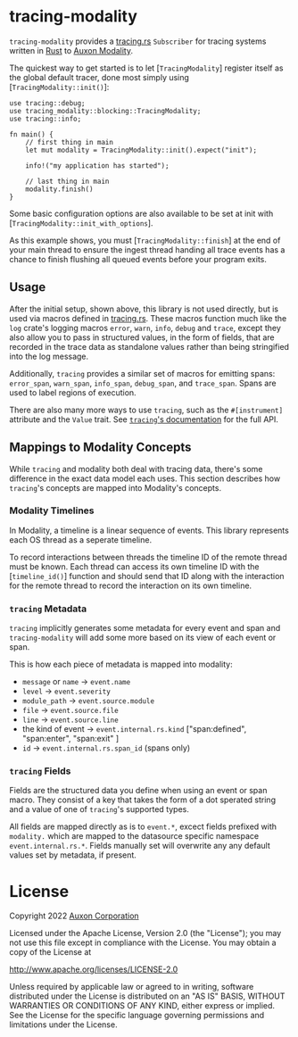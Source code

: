 # tracing-modality

`tracing-modality` provides a [tracing.rs] `Subscriber` for tracing systems
written in [Rust] to [Auxon Modality](https://auxon.io).

[tracing.rs]: https://tracing.rs
[Rust]: https://www.rust-lang.org/

The quickest way to get started is to let [`TracingModality`] register itself
as the global default tracer, done most simply using
[`TracingModality::init()`]:

```rust,no_run
use tracing::debug;
use tracing_modality::blocking::TracingModality;
use tracing::info;

fn main() {
    // first thing in main
    let mut modality = TracingModality::init().expect("init");

    info!("my application has started");

    // last thing in main
    modality.finish()
}
```

Some basic configuration options are also available to be set at init with
[`TracingModality::init_with_options`].

As this example shows, you must [`TracingModality::finish`] at the end of your
main thread to ensure the ingest thread handing all trace events has a chance to
finish flushing all queued events before your program exits.

## Usage

After the initial setup, shown above, this library is not used directly, but is
used via macros defined in [tracing.rs]. These macros function much like the
`log` crate's logging macros `error`, `warn`, `info`, `debug` and `trace`,
except they also allow you to pass in structured values, in the form of fields,
that are recorded in the trace data as standalone values rather than being
stringified into the log message.

Additionally, `tracing` provides a similar set of macros for emitting spans:
`error_span`, `warn_span`, `info_span`, `debug_span`, and `trace_span`. Spans
are used to label regions of execution.

There are also many more ways to use `tracing`, such as the `#[instrument]`
attribute and the `Value` trait. See [`tracing`'s documentation][tracing docs]
for the full API.

[tracing docs]: https://docs.rs/tracing/latest/tracing/

## Mappings to Modality Concepts

While `tracing` and modality both deal with tracing data, there's some
difference in the exact data model each uses. This section describes how
`tracing`'s concepts are mapped into Modality's concepts.

### Modality Timelines

In Modality, a timeline is a linear sequence of events. This library represents
each OS thread as a seperate timeline.

To record interactions between threads the timeline ID of the remote thread
must be known. Each thread can access its own timeline ID with the
[`timeline_id()`] function and should send that ID along with the interaction
for the remote thread to record the interaction on its own timeline.

### `tracing` Metadata

`tracing` implicitly generates some metadata for every event and span and
`tracing-modality` will add some more based on its view of each event or span.

This is how each piece of metadata is mapped into modality:

* `message` or `name` -> `event.name`
* `level` -> `event.severity`
* `module_path` -> `event.source.module`
* `file` -> `event.source.file`
* `line` -> `event.source.line`
* the kind of event -> `event.internal.rs.kind` ["span:defined", "span:enter",
  "span:exit" ]
* `id` -> `event.internal.rs.span_id` (spans only)

### `tracing` Fields

Fields are the structured data you define when using an event or span macro.
They consist of a key that takes the form of a dot sperated string and a value
of one of `tracing`'s supported types.

All fields are mapped directly as is to `event.*`, excect fields prefixed with
`modality.` which are mapped to the datasource specific namespace
`event.internal.rs.*`. Fields manually set will overwrite any any default
values set by metadata, if present.

# License

Copyright 2022 [Auxon Corporation](https://auxon.io)

Licensed under the Apache License, Version 2.0 (the "License"); you may not use
this file except in compliance with the License.  You may obtain a copy of the
License at

<http://www.apache.org/licenses/LICENSE-2.0>

Unless required by applicable law or agreed to in writing, software distributed
under the License is distributed on an "AS IS" BASIS, WITHOUT WARRANTIES OR
CONDITIONS OF ANY KIND, either express or implied.  See the License for the
specific language governing permissions and limitations under the License.
